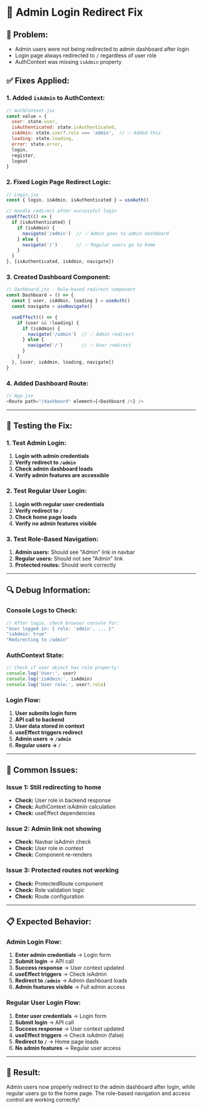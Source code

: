 # 🔐 Admin Login Redirect Fix

## 🐛 **Problem:**
- Admin users were not being redirected to admin dashboard after login
- Login page always redirected to `/` regardless of user role
- AuthContext was missing `isAdmin` property

## ✅ **Fixes Applied:**

### **1. Added `isAdmin` to AuthContext:**
```javascript
// AuthContext.jsx
const value = {
  user: state.user,
  isAuthenticated: state.isAuthenticated,
  isAdmin: state.user?.role === 'admin',  // ✅ Added this
  loading: state.loading,
  error: state.error,
  login,
  register,
  logout
}
```

### **2. Fixed Login Page Redirect Logic:**
```javascript
// Login.jsx
const { login, isAdmin, isAuthenticated } = useAuth()

// Handle redirect after successful login
useEffect(() => {
  if (isAuthenticated) {
    if (isAdmin) {
      navigate('/admin')  // ✅ Admin goes to admin dashboard
    } else {
      navigate('/')       // ✅ Regular users go to home
    }
  }
}, [isAuthenticated, isAdmin, navigate])
```

### **3. Created Dashboard Component:**
```javascript
// Dashboard.jsx - Role-based redirect component
const Dashboard = () => {
  const { user, isAdmin, loading } = useAuth()
  const navigate = useNavigate()

  useEffect(() => {
    if (user && !loading) {
      if (isAdmin) {
        navigate('/admin')  // ✅ Admin redirect
      } else {
        navigate('/')       // ✅ User redirect
      }
    }
  }, [user, isAdmin, loading, navigate])
}
```

### **4. Added Dashboard Route:**
```javascript
// App.jsx
<Route path="/dashboard" element={<Dashboard />} />
```

---

## 🧪 **Testing the Fix:**

### **1. Test Admin Login:**
1. **Login with admin credentials**
2. **Verify redirect to `/admin`**
3. **Check admin dashboard loads**
4. **Verify admin features are accessible**

### **2. Test Regular User Login:**
1. **Login with regular user credentials**
2. **Verify redirect to `/`**
3. **Check home page loads**
4. **Verify no admin features visible**

### **3. Test Role-Based Navigation:**
1. **Admin users:** Should see "Admin" link in navbar
2. **Regular users:** Should not see "Admin" link
3. **Protected routes:** Should work correctly

---

## 🔍 **Debug Information:**

### **Console Logs to Check:**
```javascript
// After login, check browser console for:
"User logged in: { role: 'admin', ... }"
"isAdmin: true"
"Redirecting to /admin"
```

### **AuthContext State:**
```javascript
// Check if user object has role property:
console.log('User:', user)
console.log('isAdmin:', isAdmin)
console.log('User role:', user?.role)
```

### **Login Flow:**
1. **User submits login form**
2. **API call to backend**
3. **User data stored in context**
4. **useEffect triggers redirect**
5. **Admin users → `/admin`**
6. **Regular users → `/`**

---

## 🚨 **Common Issues:**

### **Issue 1: Still redirecting to home**
- **Check:** User role in backend response
- **Check:** AuthContext isAdmin calculation
- **Check:** useEffect dependencies

### **Issue 2: Admin link not showing**
- **Check:** Navbar isAdmin check
- **Check:** User role in context
- **Check:** Component re-renders

### **Issue 3: Protected routes not working**
- **Check:** ProtectedRoute component
- **Check:** Role validation logic
- **Check:** Route configuration

---

## 📋 **Expected Behavior:**

### **Admin Login Flow:**
1. **Enter admin credentials** → Login form
2. **Submit login** → API call
3. **Success response** → User context updated
4. **useEffect triggers** → Check isAdmin
5. **Redirect to `/admin`** → Admin dashboard loads
6. **Admin features visible** → Full admin access

### **Regular User Login Flow:**
1. **Enter user credentials** → Login form
2. **Submit login** → API call
3. **Success response** → User context updated
4. **useEffect triggers** → Check isAdmin (false)
5. **Redirect to `/`** → Home page loads
6. **No admin features** → Regular user access

---

## 🎯 **Result:**
Admin users now properly redirect to the admin dashboard after login, while regular users go to the home page. The role-based navigation and access control are working correctly!
